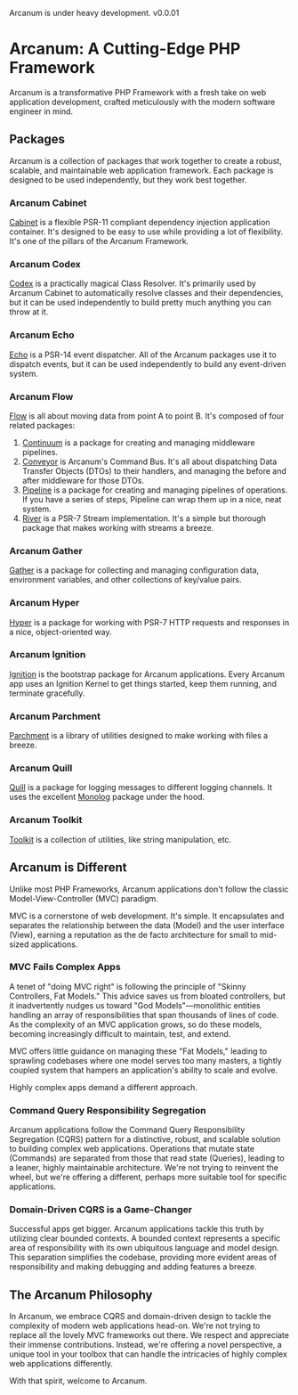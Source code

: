 Arcanum is under heavy development. v0.0.01

# Arcanum: A Cutting-Edge PHP Framework
Arcanum is a transformative PHP Framework with a fresh take on web application development, crafted meticulously with the modern software engineer in mind.

## Packages
Arcanum is a collection of packages that work together to create a robust, scalable, and maintainable web application framework. Each package is designed to be used independently, but they work best together.

### Arcanum Cabinet
[Cabinet](https://github.com/arcanum-org/framework/tree/main/src/Cabinet) is a flexible PSR-11 compliant dependency injection application container. It's designed to be easy to use while providing a lot of flexibility. It's one of the pillars of the Arcanum Framework.

### Arcanum Codex
[Codex](https://github.com/arcanum-org/framework/tree/main/src/Codex) is a practically magical Class Resolver. It's primarily used by Arcanum Cabinet to automatically resolve classes and their dependencies, but it can be used independently to build pretty much anything you can throw at it.

### Arcanum Echo
[Echo](https://github.com/arcanum-org/framework/tree/main/src/Echo) is a PSR-14 event dispatcher. All of the Arcanum packages use it to dispatch events, but it can be used independently to build any event-driven system.

### Arcanum Flow
[Flow](https://github.com/arcanum-org/framework/tree/main/src/Flow) is all about moving data from point A to point B. It's composed of four related packages:

1. [Continuum](https://github.com/arcanum-org/framework/tree/main/src/Flow/Continuum) is a package for creating and managing middleware pipelines.
2. [Conveyor](https://github.com/arcanum-org/framework/tree/main/src/Flow/Conveyor) is Arcanum's Command Bus. It's all about dispatching Data Transfer Objects (DTOs) to their handlers, and managing the before and after middleware for those DTOs.
3. [Pipeline](https://github.com/arcanum-org/framework/tree/main/src/Flow/Pipeline) is a package for creating and managing pipelines of operations. If you have a series of steps, Pipeline can wrap them up in a nice, neat system.
4. [River](https://github.com/arcanum-org/framework/tree/main/src/Flow/River) is a PSR-7 Stream implementation. It's a simple but thorough package that makes working with streams a breeze.

### Arcanum Gather
[Gather](https://github.com/arcanum-org/framework/tree/main/src/Gather) is a package for collecting and managing configuration data, environment variables, and other collections of key/value pairs.

### Arcanum Hyper
[Hyper](https://github.com/arcanum-org/framework/tree/main/src/Hyper) is a package for working with PSR-7 HTTP requests and responses in a nice, object-oriented way.

### Arcanum Ignition
[Ignition](https://github.com/arcanum-org/framework/tree/main/src/Ignition) is the bootstrap package for Arcanum applications. Every Arcanum app uses an Ignition Kernel to get things started, keep them running, and terminate gracefully.

### Arcanum Parchment
[Parchment](https://github.com/arcanum-org/framework/tree/main/src/Parchment) is a library of utilities designed to make working with files a breeze.

### Arcanum Quill
[Quill](https://github.com/arcanum-org/framework/tree/main/src/Quill) is a package for logging messages to different logging channels. It uses the excellent [Monolog](https://github.com/Seldaek/monolog) package under the hood.

### Arcanum Toolkit
[Toolkit](https://github.com/arcanum-org/framework/tree/main/src/Quill) is a collection of utilities, like string manipulation, etc.

## Arcanum is Different
Unlike most PHP Frameworks, Arcanum applications don't follow the classic Model-View-Controller (MVC) paradigm.

MVC is a cornerstone of web development. It's simple. It encapsulates and separates the relationship between the data (Model) and the user interface (View), earning a reputation as the de facto architecture for small to mid-sized applications.

### MVC Fails Complex Apps
A tenet of "doing MVC right" is following the principle of "Skinny Controllers, Fat Models." This advice saves us from bloated controllers, but it inadvertently nudges us toward "God Models"—monolithic entities handling an array of responsibilities that span thousands of lines of code. As the complexity of an MVC application grows, so do these models, becoming increasingly difficult to maintain, test, and extend.

MVC offers little guidance on managing these "Fat Models," leading to sprawling codebases where one model serves too many masters, a tightly coupled system that hampers an application's ability to scale and evolve.

Highly complex apps demand a different approach.

### Command Query Responsibility Segregation
Arcanum applications follow the Command Query Responsibility Segregation (CQRS) pattern for a distinctive, robust, and scalable solution to building complex web applications. Operations that mutate state (Commands) are separated from those that read state (Queries), leading to a leaner, highly maintainable architecture. We're not trying to reinvent the wheel, but we're offering a different, perhaps more suitable tool for specific applications.

### Domain-Driven CQRS is a Game-Changer
Successful apps get bigger. Arcanum applications tackle this truth by utilizing clear bounded contexts. A bounded context represents a specific area of responsibility with its own ubiquitous language and model design. This separation simplifies the codebase, providing more evident areas of responsibility and making debugging and adding features a breeze.

## The Arcanum Philosophy
In Arcanum, we embrace CQRS and domain-driven design to tackle the complexity of modern web applications head-on. We're not trying to replace all the lovely MVC frameworks out there. We respect and appreciate their immense contributions. Instead, we're offering a novel perspective, a unique tool in your toolbox that can handle the intricacies of highly complex web applications differently.

With that spirit, welcome to Arcanum.
